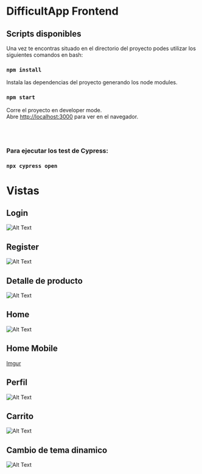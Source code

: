 # DifficultApp Frontend

## Scripts disponibles

Una vez te encontras situado en el directorio del proyecto podes utilizar los siguientes comandos en bash:

### `npm install`
Instala las dependencias del proyecto generando los node modules.

### `npm start`

Corre el proyecto en developer mode.\
Abre [http://localhost:3000](http://localhost:3000) para ver en el navegador.

<br></br>
### Para ejecutar los test de Cypress: 
### `npx cypress open`

# Vistas
## Login
![Alt Text](https://i.imgur.com/bnTCgcf.gif)
## Register
![Alt Text](https://i.imgur.com/AwA7J0o.gif)
## Detalle de producto
![Alt Text](https://i.imgur.com/rKnCuIJ.gif)
## Home 
![Alt Text](https://i.imgur.com/udjkGdD.gif)
## Home Mobile
[Imgur](https://i.imgur.com/pMq2uDM.gifv)
## Perfil 
![Alt Text](https://i.imgur.com/GAZj6Gs.gif)
## Carrito
![Alt Text](https://i.imgur.com/nXd2Vmi.gif)
## Cambio de tema  dinamico
![Alt Text](https://i.imgur.com/lnVZsWL.gif)
